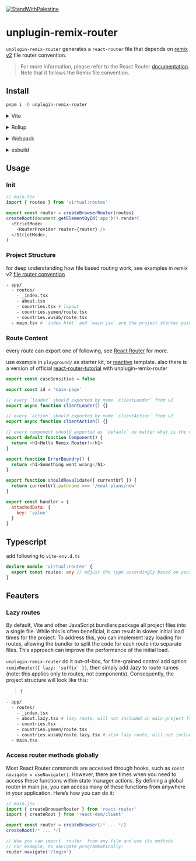 [![StandWithPalestine](https://raw.githubusercontent.com/Safouene1/support-palestine-banner/master/StandWithPalestine.svg)](https://stand-with-palestine.org)

# unplugin-remix-router

`unplugin-remix-router` generates a `react-router` file that depends on [remix v2](https://remix.run/docs/en/main/file-conventions/routes) file router convention.

>For more information, please refer to the React Router [documentation](https://reactrouter.com/en/main). Note that it follows the Remix file convention.

## Install

```bash
pnpm i -D unplugin-remix-router
```

<details>
<summary>Vite</summary><br>

```ts
// vite.config.ts
import remixRouter from 'unplugin-remix-router/vite'

export default defineConfig({
  plugins: [
    remixRouter({ /* options */ }),
  ],
})
```

Example: [`playground/`](./playground/)

<br></details>

<details>
<summary>Rollup</summary><br>

```ts
// rollup.config.js
import remixRouter from 'unplugin-remix-router/rollup'

export default {
  plugins: [
    remixRouter({ /* options */ }),
  ],
}
```

<br></details>

<details>
<summary>Webpack</summary><br>

```ts
// webpack.config.js
module.exports = {
  /* ... */
  plugins: [
    require('unplugin-remix-router/webpack')({ /* options */ })
  ]
}
```

<br></details>

<details>
<summary>esbuild</summary><br>

```ts
// esbuild.config.js
import { build } from 'esbuild'
import remixRouter from 'unplugin-remix-router/esbuild'

build({
  plugins: [remixRouter()],
})
```

<br></details>

## Usage

### Init

```js
// main.tsx
import { routes } from 'virtual:routes'

export const router = createBrowserRouter(routes)
createRoot(document.getElementById('app')!).render(
  <StrictMode>
    <RouterProvider router={router} />
  </StrictMode>,
)
```

### Project Structure

for deep understanding how file based routing work, see examples in remix v2 [file router convention](https://remix.run/docs/en/main/file-conventions/routes)

```sh
- app/
  - routes/
    - _index.tsx
    - about.tsx
    - countries.tsx # layout
    - countries.yemen/route.tsx
    - countries.wusab/route.tsx
  - main.tsx # `index.html` and `main.jsx` are the project starter point
```

### Route Content

every route can export one of following, see [React Router](https://reactrouter.com/en/main) for more.

use example in `playground/` as starter kit, or [reactive](https://github.com/ws-rush/reactive) template. also there is a version of official [react-router-tutorial](https://github.com/ws-rush/react-router-tutorial) with unplugin-remix-router

```js
export const caseSensitive = false

export const id = 'main-page'

// every `loader` should exported by name `clientLoader` from v2
export async function clientLoader() {}

// every `action` should exported by name `clientAction` from v2
export async function clientAction() {}

// every component should exported as `default` no matter what is the name from v2
export default function Component() {
  return <h1>Hello Remix Router!</h1>
}

export function ErrorBoundry() {
  return <h1>Something went wrong</h1>
}

export function shouldRevalidate({ currentUrl }) {
  return currentUrl.pathname === '/meal-plans/new'
}

export const handler = {
  attachedData: {
    key: 'value'
  }
}
```

## Typescript

add following to `vite-env.d.ts`

```ts
declare module 'virtual:routes' {
  export const routes: any // Adjust the type accordingly based on your routes structure
}
```

## Feauters

### Lazy routes

By default, Vite and other JavaScript bundlers package all project files into a single file. While this is often beneficial, it can result in slower initial load times for the project. To address this, you can implement lazy loading for routes, allowing the bundler to split the code for each route into separate files. This approach can improve the performance of the initial load.

`unplugin-remix-router` do it out-of-box, for fine-grained control add option `remixRouter({ lazy: 'suffix' })`, then simply add .lazy to route names (note: this applies only to routes, not components). Consequently, the project structure will look like this:

>f

```sh
- app/
  - routes/
    - _index.tsx
    - about.lazy.tsx # lazy route, will not included in main project file
    - countries.tsx
    - countries.yemen/route.tsx
    - countries.wusab/route.lazy.tsx # also lazy route, will not included in main project file
  - main.tsx
```

### Access router methods globally

Most React Router commands are accessed through hooks, such as `const navigate = useNavigate()`. However, there are times when you need to access these functions within state manager actions. By defining a global router in main.jsx, you can access many of these functions from anywhere in your application. Here’s how you can do it:

```js
// main.jsx
import { createBrowserRouter } from 'react-router'
import { createRoot } from 'react-dom/client'

export const router = createBrowser(/* ... */)
createRoot(/* ... */)

// Now you can import `router` from any file and use its methods
// For example, to navigate programmatically:
router.navigate('/login')
```
